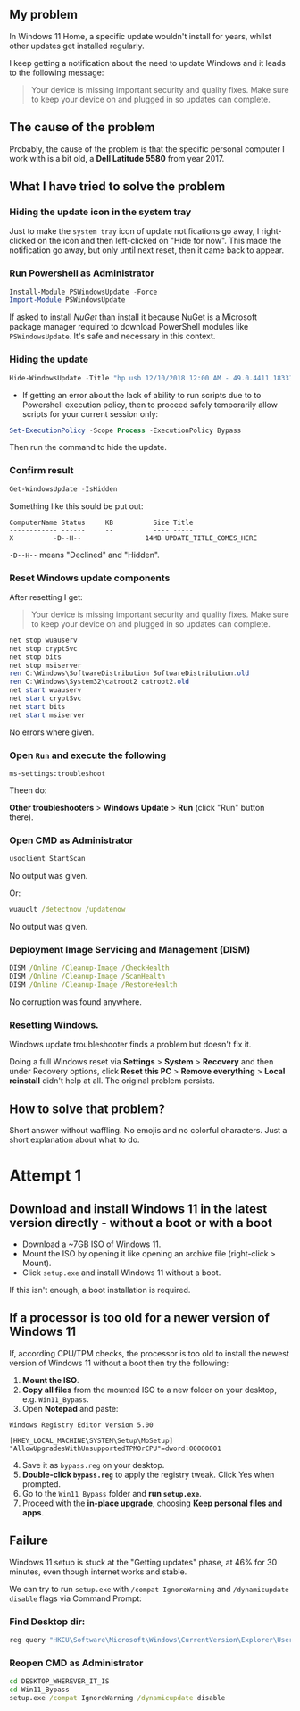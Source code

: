 ## My problem

In Windows 11 Home, a specific update wouldn't install for years, whilst other updates get installed regularly.

I keep getting a notification about the need to update Windows and it leads to the following message:

> Your device is missing important security and quality fixes. Make sure to keep your device on and plugged in so updates can complete.

## The cause of the problem

Probably, the cause of the problem is that the specific personal computer I work with is a bit old, a **Dell Latitude 5580** from year 2017.

## What I have tried to solve the problem

### Hiding the update icon in the system tray

Just to make the `system tray` icon of update notifications go away, I right-clicked on the icon and then left-clicked on "Hide for now". This made the notification go away, but only until next reset, then it came back to appear.

### Run Powershell as Administrator

```powershell
Install-Module PSWindowsUpdate -Force
Import-Module PSWindowsUpdate
```

If asked to install *NuGet* than install it because NuGet is a Microsoft package manager required to download PowerShell modules like `PSWindowsUpdate`. It's safe and necessary in this context.

### Hiding the update

```powershell
Hide-WindowsUpdate -Title "hp usb 12/10/2018 12:00 AM - 49.0.4411.18331"
```

* If getting an error about the lack of ability to run scripts due to to Powershell execution policy, then to  proceed safely temporarily allow scripts for your current session only:

```powershell
Set-ExecutionPolicy -Scope Process -ExecutionPolicy Bypass
```

Then run the command to hide the update.

### Confirm result

```powershell
Get-WindowsUpdate -IsHidden
```

Something like this sould be put out:

```
ComputerName Status     KB          Size Title
------------ ------     --          ---- -----
X          -D--H--                14MB UPDATE_TITLE_COMES_HERE
```

`-D--H--` means "Declined" and "Hidden".

### Reset Windows update components

After resetting I get:

> Your device is missing important security and quality fixes. Make sure to keep your device on and plugged in so updates can complete.

```powershell
net stop wuauserv
net stop cryptSvc
net stop bits
net stop msiserver
ren C:\Windows\SoftwareDistribution SoftwareDistribution.old
ren C:\Windows\System32\catroot2 catroot2.old
net start wuauserv
net start cryptSvc
net start bits
net start msiserver
```

No errors where given.

### Open `Run` and execute the following

```
ms-settings:troubleshoot
```

Theen do:

**Other troubleshooters** > **Windows Update** > **Run** (click "Run" button there).

### Open CMD as Administrator

```cmd
usoclient StartScan
```

No output was given.

Or:

```cmd
wuauclt /detectnow /updatenow
```

No output was given.

### Deployment Image Servicing and Management (DISM)

```cmd
DISM /Online /Cleanup-Image /CheckHealth
DISM /Online /Cleanup-Image /ScanHealth
DISM /Online /Cleanup-Image /RestoreHealth
```

No corruption was found anywhere.

### Resetting Windows.

Windows update troubleshooter finds a problem but doesn't fix it.

Doing a full Windows reset via **Settings** > **System** > **Recovery** and then under Recovery options, click **Reset this PC** > **Remove everything** > **Local reinstall** didn't help at all. The original problem persists.

## How to solve that problem?

Short answer without waffling. No emojis and no colorful characters. Just a short explanation about what to do.

# Attempt 1

## Download and install Windows 11 in the latest version directly - without a boot or with a boot

* Download a ~7GB ISO of Windows 11.
* Mount the ISO by opening it like opening an archive file (right-click > Mount).
* Click `setup.exe` and install Windows 11 without a boot.

If this isn't enough, a boot installation is required.

## If a processor is too old for a newer version of Windows 11

If, according CPU/TPM checks,  the processor is too old to install the newest version of Windows 11 without a boot then try the following:

1. **Mount the ISO**.
2. **Copy all files** from the mounted ISO to a new folder on your desktop, e.g. `Win11_Bypass`.
3. Open **Notepad** and paste:

 ```reg
 Windows Registry Editor Version 5.00

 [HKEY_LOCAL_MACHINE\SYSTEM\Setup\MoSetup]
 "AllowUpgradesWithUnsupportedTPMOrCPU"=dword:00000001
 ```

4. Save it as `bypass.reg` on your desktop.  
5. **Double-click `bypass.reg`** to apply the registry tweak. Click Yes when prompted.  
6. Go to the `Win11_Bypass` folder and **run `setup.exe`**.  
7. Proceed with the **in-place upgrade**, choosing **Keep personal files and apps**.  

## Failure

Windows 11 setup is stuck at the "Getting updates" phase, at 46% for 30 minutes, even though internet works and stable.

We can try to run `setup.exe` with `/compat IgnoreWarning` and `/dynamicupdate disable` flags via Command Prompt:

### Find Desktop dir:

```cmd
reg query "HKCU\Software\Microsoft\Windows\CurrentVersion\Explorer\User Shell Folders"
```

### Reopen CMD as Administrator

```cmd
cd DESKTOP_WHEREVER_IT_IS
cd Win11_Bypass
setup.exe /compat IgnoreWarning /dynamicupdate disable
```
